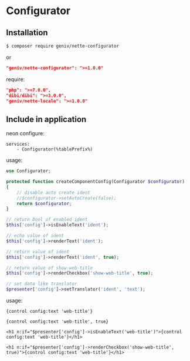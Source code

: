 Configurator
============

Installation
------------

```sh
$ composer require geniv/nette-configurator
```
or
```json
"geniv/nette-configurator": ">=1.0.0"
```

require:
```json
"php": ">=7.0.0",
"dibi/dibi": ">=3.0.0",
"geniv/nette-locale": ">=1.0.0"
```

Include in application
----------------------

neon configure:
```neon
services:
    - Configurator(%tablePrefix%)
```

usage:
```php
use Configurator;

protected function createComponentConfig(Configurator $configurator)
{
    // disable auto create ident
    //$configurator->setAutoCreate(false);
    return $configurator;
}
```

```php
// return bool of enabled ident
$this['config']->isEnableText('ident');

// echo value of ident
$this['config']->renderText('ident');

// return value of ident
$this['config']->renderText('ident', true);

// return value of show-web-title
$this['config']->renderCheckbox('show-web-title', true);

// set data like translator
$presenter['config']->setTranslator('ident', 'text');
```

usage:
```latte
{control config:text 'web-title'}

{control config:text 'web-title', true}

<h1 n:if="$presenter['config']->isEnableText('web-title')">{control config:text 'web-title'}</h1>

<h1 n:if="$presenter['config']->renderCheckbox('show-web-title', true)">{control config:text 'web-title'}</h1>
```
